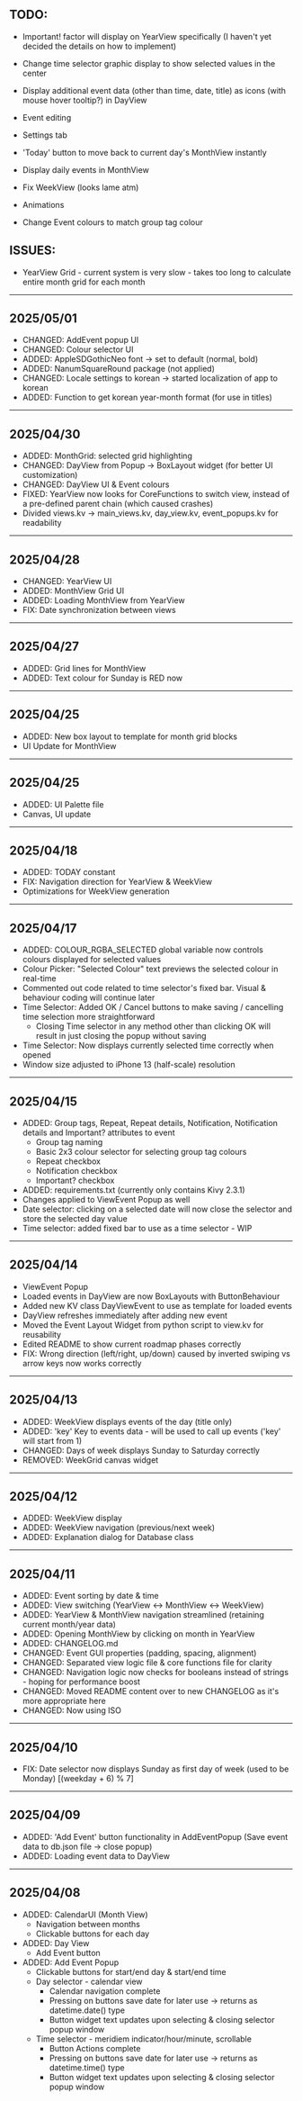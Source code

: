 ## TODO:

- Important! factor will display on YearView specifically (I haven't yet decided the details on how to implement)

- Change time selector graphic display to show selected values in the center
- Display additional event data (other than time, date, title) as icons (with mouse hover tooltip?) in DayView
- Event editing
- Settings tab
- 'Today' button to move back to current day's MonthView instantly
- Display daily events in MonthView
- Fix WeekView (looks lame atm)
- Animations
- Change Event colours to match group tag colour

## ISSUES:

- YearView Grid - current system is very slow - takes too long to calculate entire month grid for each month

---

## 2025/05/01

- CHANGED: AddEvent popup UI
- CHANGED: Colour selector UI
- ADDED: AppleSDGothicNeo font -> set to default (normal, bold)
- ADDED: NanumSquareRound package (not applied)
- CHANGED: Locale settings to korean -> started localization of app to korean
- ADDED: Function to get korean year-month format (for use in titles)

---

## 2025/04/30

- ADDED: MonthGrid: selected grid highlighting
- CHANGED: DayView from Popup -> BoxLayout widget (for better UI customization)
- CHANGED: DayView UI & Event colours
- FIXED: YearView now looks for CoreFunctions to switch view, instead of a pre-defined parent chain (which caused crashes)
- Divided views.kv -> main_views.kv, day_view.kv, event_popups.kv for readability

---

## 2025/04/28

- CHANGED: YearView UI
- ADDED: MonthView Grid UI
- ADDED: Loading MonthView from YearView
- FIX: Date synchronization between views

---

## 2025/04/27

- ADDED: Grid lines for MonthView
- ADDED: Text colour for Sunday is RED now

---

## 2025/04/25

- ADDED: New box layout to template for month grid blocks
- UI Update for MonthView

---

## 2025/04/25

- ADDED: UI Palette file
- Canvas, UI update

---

## 2025/04/18

- ADDED: TODAY constant
- FIX: Navigation direction for YearView & WeekView
- Optimizations for WeekView generation

---

## 2025/04/17

- ADDED: COLOUR_RGBA_SELECTED global variable now controls colours displayed for selected values
- Colour Picker: "Selected Colour" text previews the selected colour in real-time
- Commented out code related to time selector's fixed bar. Visual & behaviour coding will continue later
- Time Selector: Added OK / Cancel buttons to make saving / cancelling time selection more straightforward
  - Closing Time selector in any method other than clicking OK will result in just closing the popup without saving
- Time Selector: Now displays currently selected time correctly when opened
- Window size adjusted to iPhone 13 (half-scale) resolution

---

## 2025/04/15

- ADDED: Group tags, Repeat, Repeat details, Notification, Notification details and Important? attributes to event
  - Group tag naming
  - Basic 2x3 colour selector for selecting group tag colours
  - Repeat checkbox
  - Notification checkbox
  - Important? checkbox
- ADDED: requirements.txt (currently only contains Kivy 2.3.1)
- Changes applied to ViewEvent Popup as well
- Date selector: clicking on a selected date will now close the selector and store the selected day value
- Time selector: added fixed bar to use as a time selector - WIP

---

## 2025/04/14

- ViewEvent Popup
- Loaded events in DayView are now BoxLayouts with ButtonBehaviour
- Added new KV class DayViewEvent to use as template for loaded events
- DayView refreshes immediately after adding new event
- Moved the Event Layout Widget from python script to view.kv for reusability
- Edited README to show current roadmap phases correctly
- FIX: Wrong direction (left/right, up/down) caused by inverted swiping vs arrow keys now works correctly

---

## 2025/04/13

- ADDED: WeekView displays events of the day (title only)
- ADDED: 'key' Key to events data - will be used to call up events ('key' will start from 1)
- CHANGED: Days of week displays Sunday to Saturday correctly
- REMOVED: WeekGrid canvas widget

---

## 2025/04/12

- ADDED: WeekView display
- ADDED: WeekView navigation (previous/next week)
- ADDED: Explanation dialog for Database class

---

## 2025/04/11

- ADDED: Event sorting by date & time
- ADDED: View switching (YearView <-> MonthView <-> WeekView)
- ADDED: YearView & MonthView navigation streamlined (retaining current month/year data)
- ADDED: Opening MonthView by clicking on month in YearView
- ADDED: CHANGELOG.md
- CHANGED: Event GUI properties (padding, spacing, alignment)
- CHANGED: Separated view logic file & core functions file for clarity
- CHANGED: Navigation logic now checks for booleans instead of strings - hoping for performance boost
- CHANGED: Moved README content over to new CHANGELOG as it's more appropriate here
- CHANGED: Now using ISO

---

## 2025/04/10

- FIX: Date selector now displays Sunday as first day of week (used to be Monday) [(weekday + 6) % 7]

---

## 2025/04/09

- ADDED: 'Add Event' button functionality in AddEventPopup (Save event data to db.json file -> close popup)
- ADDED: Loading event data to DayView

---

## 2025/04/08

- ADDED: CalendarUI (Month View)
  - Navigation between months
  - Clickable buttons for each day
- ADDED: Day View
  - Add Event button
- ADDED: Add Event Popup
  - Clickable buttons for start/end day & start/end time
  - Day selector - calendar view
    - Calendar navigation complete
    - Pressing on buttons save date for later use -> returns as datetime.date() type
    - Button widget text updates upon selecting & closing selector popup window
  - Time selector - meridiem indicator/hour/minute, scrollable
    - Button Actions complete
    - Pressing on buttons save date for later use -> returns as datetime.time() type
    - Button widget text updates upon selecting & closing selector popup window
